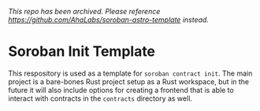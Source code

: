 _This repo has been archived. Please reference https://github.com/AhaLabs/soroban-astro-template instead._

# Soroban Init Template

This respository is used as a template for `soroban contract init`. The main project is a bare-bones
Rust project setup as a Rust workspace, but in the future it will also include options for creating a frontend that is able to interact with contracts in the `contracts` directory as well.
